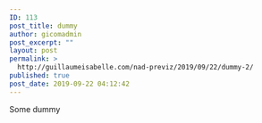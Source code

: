```yaml
---
ID: 113
post_title: dummy
author: gicomadmin
post_excerpt: ""
layout: post
permalink: >
  http://guillaumeisabelle.com/nad-previz/2019/09/22/dummy-2/
published: true
post_date: 2019-09-22 04:12:42
---
```

<!-- wp:paragraph -->

Some dummy

<!-- /wp:paragraph -->

<!-- wp:block-lab/stc-vision-block {"vision":"Dummy Vision","dtdue":"190923"} /-->

<!-- wp:block-lab/stc-vision-block {"vision":"Another goal done into VSCode","dtdue":"190923"} /-->